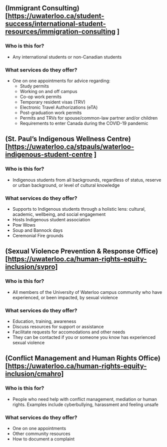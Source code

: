 ## (Immigrant Consulting)[https://uwaterloo.ca/student-success/international-student-resources/immigration-consulting ]
### **Who is this for?**
- Any international students or non-Canadian students 
### **What services do they offer?**
- One on one appointments for advice regarding: 
    - Study permits
    - Working on and off campus
    - Co-op work permits
    - Temporary resident visas (TRV)
    - Electronic Travel Authorizations (eTA)
    - Post-graduation work permits
    - Permits and TRVs for spouse/common-law partner and/or children
    - Requirements to enter Canada during the COVID-19 pandemic
  

## (St. Paul’s Indigenous Wellness Centre)[https://uwaterloo.ca/stpauls/waterloo-indigenous-student-centre ]
### **Who is this for?**
- Indigenous students from all backgrounds, regardless of status, reserve or urban background, or level of cultural knowledge
### **What services do they offer?**
- Supports to Indigenous students through a holistic lens: cultural, academic, wellbeing, and social engagement
- Hosts Indigenous student association 
- Pow Wows
- Soup and Bannock days
- Ceremonial Fire grounds 


## (Sexual Violence Prevention & Response Office)[https://uwaterloo.ca/human-rights-equity-inclusion/svpro]
### **Who is this for?**
- All members of the University of Waterloo campus community who have experienced, or been impacted, by sexual violence
### **What services do they offer?**
-  Education, training, awareness 
-  Discuss resources for support or assistance 
-  Facilitate requests for accomodations and other needs 
-  They can be contacted if you or someone you know has experienced sexual violence 


## (Conflict Management and Human Rights Office)[https://uwaterloo.ca/human-rights-equity-inclusion/cmahro]
### **Who is this for?**
- People who need help with conflict management, mediation or human rights. Examples include cyberbullying, harassment and feeling unsafe
### **What services do they offer?**
- One on one appointments 
- Other community resources
- How to document a complaint 
